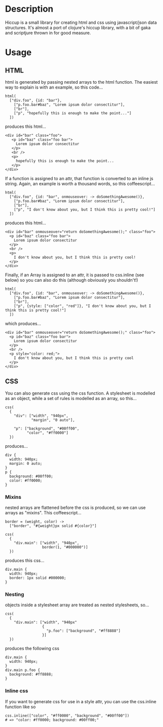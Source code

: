 # Description

Hiccup is a small library for creating html and css using javascript/json data structures. It's almost a port of clojure's hiccup library, with a bit of gaka and scriptjure thrown in for good measure.


# Usage

## HTML

html is generated by passing nested arrays to the html function. The easiest way to explain is with an example, so this code...

    html(
      ["div.foo", {id: "bar"},
        ["p.foo.bar#baz", "Lorem ipsum dolor consectitur"],
        ["br"],
        ["p", "hopefully this is enough to make the point..."]
      ])

produces this html...

    <div id="bar" class="foo">
       <p id="baz" class="foo bar">
         Lorem ipsum dolor consectitur
       </p>
       <br />
       <p>
         hopefully this is enough to make the point...
       </p>
    </div>

If a function is assigned to an attr, that function is converted to an inline js string. Again, an example is worth a thousand words, so this coffeescript...

    html(
      ["div.foo", {id: "bar", onmouseover: -> doSomethingAwesome()},
        ["p.foo.bar#baz", "Lorem ipsum dolor consectitur"],
        ["br"],
        ["p", "I don't know about you, but I think this is pretty cool!"]
      ])

produces this html...

    <div id="bar" onmouseover="return doSomethingAwesome();" class="foo">
      <p id="baz" class="foo bar">
        Lorem ipsum dolor consectitur
      </p>
      <br />
      <p>
        I don't know about you, but I think this is pretty cool!
      </p>
    </div>

Finally, if an Array is assigned to an attr, it is passed to css.inline (see below) so you can also do this (although obviously you shouldn't!)

    html(
      ["div.foo", {id: "bar", onmouseover: -> doSomethingAwesome()},
        ["p.foo.bar#baz", "Lorem ipsum dolor consectitur"],
        ["br"],
        ["p", {style: ["color", "red"]}, "I don't know about you, but I think this is pretty cool!"]
      ])

which produces...

    <div id="bar" onmouseover="return doSomethingAwesome();" class="foo">
      <p id="baz" class="foo bar">
        Lorem ipsum dolor consectitur
      </p>
      <br />
      <p style="color: red;">
        I don't know about you, but I think this is pretty cool
      </p>
    </div>


## CSS
    
You can also generate css using the css function. A stylesheet is modelled as an object, while a set of rules is modelled as an array, so this...

    css(
      {
        "div": ["width", "940px",
                "margin", "0 auto"],

        "p": ["background", "#00ff00",
              "color", "#ff0000"]
      })

produces...

    div {
      width: 940px;
      margin: 0 auto;
    }
    p {
      background: #00ff00;
      color: #ff0000;
    }

### Mixins

nested arrays are flattened before the css is produced, so we can use arrays as "mixins". This coffeescript...

    border = (weight, color) ->
      ["border", "#{weight}px solid #{color}"]

    css(
      {
        "div.main": ["width", "940px",
                     border(1, "#000000")]
      })

produces this css...

    div.main {
      width: 940px;
      border: 1px solid #000000;
    }

### Nesting

objects inside a stylesheet array are treated as nested stylesheets, so...

    css(
      {
        "div.main": ["width", "940px"
                     {
                       "p.foo": ["background", "#ff8888"]
                     }]
      })

produces the following css

    div.main {
      width: 940px;
    }
    div.main p.foo {
      background: #ff8888;
    }

### Inline css

If you want to generate css for use in a style attr, you can use the css.inline function like so

    css.inline(["color", "#ff0000", "background", "#00ff00"]) 
    # => "color: #ff0000; background: #00ff00;"

